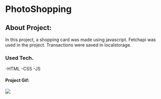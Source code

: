 <h1>PhotoShopping </h1>
<h2>About Project:</h2>
<p>In this project, a shopping card was made using javascript. Fetchapi was used in the project. Transactions were saved in localstorage.</p>

<h3>Used Tech.</h3>
-HTML
-CSS
-JS

<h4> Project Gif:</h4>

<img src="./images/shopping.gif">

